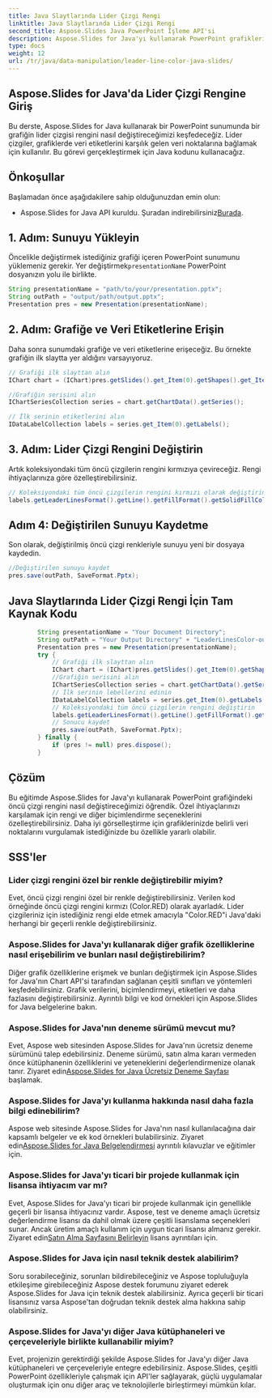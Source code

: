 ```yaml
---
title: Java Slaytlarında Lider Çizgi Rengi
linktitle: Java Slaytlarında Lider Çizgi Rengi
second_title: Aspose.Slides Java PowerPoint İşleme API'si
description: Aspose.Slides for Java'yı kullanarak PowerPoint grafiklerinde öncü çizgi renklerini nasıl değiştireceğinizi öğrenin. Kaynak kodu örnekleriyle adım adım kılavuz.
type: docs
weight: 12
url: /tr/java/data-manipulation/leader-line-color-java-slides/
---
```


## Aspose.Slides for Java'da Lider Çizgi Rengine Giriş

Bu derste, Aspose.Slides for Java kullanarak bir PowerPoint sunumunda bir grafiğin lider çizgisi rengini nasıl değiştireceğimizi keşfedeceğiz. Lider çizgiler, grafiklerde veri etiketlerini karşılık gelen veri noktalarına bağlamak için kullanılır. Bu görevi gerçekleştirmek için Java kodunu kullanacağız.

## Önkoşullar

Başlamadan önce aşağıdakilere sahip olduğunuzdan emin olun:

-  Aspose.Slides for Java API kuruldu. Şuradan indirebilirsiniz[Burada](https://releases.aspose.com/slides/java/).

## 1. Adım: Sunuyu Yükleyin

 Öncelikle değiştirmek istediğiniz grafiği içeren PowerPoint sunumunu yüklemeniz gerekir. Yer değiştirmek`presentationName` PowerPoint dosyanızın yolu ile birlikte.

```java
String presentationName = "path/to/your/presentation.pptx";
String outPath = "output/path/output.pptx";
Presentation pres = new Presentation(presentationName);
```

## 2. Adım: Grafiğe ve Veri Etiketlerine Erişin

Daha sonra sunumdaki grafiğe ve veri etiketlerine erişeceğiz. Bu örnekte grafiğin ilk slaytta yer aldığını varsayıyoruz.

```java
// Grafiği ilk slayttan alın
IChart chart = (IChart)pres.getSlides().get_Item(0).getShapes().get_Item(0);

//Grafiğin serisini alın
IChartSeriesCollection series = chart.getChartData().getSeries();

// İlk serinin etiketlerini alın
IDataLabelCollection labels = series.get_Item(0).getLabels();
```

## 3. Adım: Lider Çizgi Rengini Değiştirin

Artık koleksiyondaki tüm öncü çizgilerin rengini kırmızıya çevireceğiz. Rengi ihtiyaçlarınıza göre özelleştirebilirsiniz.

```java
// Koleksiyondaki tüm öncü çizgilerin rengini kırmızı olarak değiştirin
labels.getLeaderLinesFormat().getLine().getFillFormat().getSolidFillColor().setColor(Color.RED);
```

## Adım 4: Değiştirilen Sunuyu Kaydetme

Son olarak, değiştirilmiş öncü çizgi renkleriyle sunuyu yeni bir dosyaya kaydedin.

```java
//Değiştirilen sunuyu kaydet
pres.save(outPath, SaveFormat.Pptx);
```

## Java Slaytlarında Lider Çizgi Rengi İçin Tam Kaynak Kodu

```java
        String presentationName = "Your Document Directory";
        String outPath = "Your Output Directory" + "LeaderLinesColor-out.pptx";
        Presentation pres = new Presentation(presentationName);
        try {
            // Grafiği ilk slayttan alın
            IChart chart = (IChart)pres.getSlides().get_Item(0).getShapes().get_Item(0);
            //Grafiğin serisini alın
            IChartSeriesCollection series = chart.getChartData().getSeries();
            // İlk serinin lebellerini edinin
            IDataLabelCollection labels = series.get_Item(0).getLabels();
            // Koleksiyondaki tüm öncü çizgilerin rengini değiştirin
            labels.getLeaderLinesFormat().getLine().getFillFormat().getSolidFillColor().setColor(Color.RED);
            // Sonucu kaydet
            pres.save(outPath, SaveFormat.Pptx);
        } finally {
            if (pres != null) pres.dispose();
        }
```

## Çözüm

Bu eğitimde Aspose.Slides for Java'yı kullanarak PowerPoint grafiğindeki öncü çizgi rengini nasıl değiştireceğimizi öğrendik. Özel ihtiyaçlarınızı karşılamak için rengi ve diğer biçimlendirme seçeneklerini özelleştirebilirsiniz. Daha iyi görselleştirme için grafiklerinizde belirli veri noktalarını vurgulamak istediğinizde bu özellikle yararlı olabilir.

## SSS'ler

### Lider çizgi rengini özel bir renkle değiştirebilir miyim?

Evet, öncü çizgi rengini özel bir renkle değiştirebilirsiniz. Verilen kod örneğinde öncü çizgi rengini kırmızı (Color.RED) olarak ayarladık. Lider çizgileriniz için istediğiniz rengi elde etmek amacıyla "Color.RED"i Java'daki herhangi bir geçerli renkle değiştirebilirsiniz.

### Aspose.Slides for Java'yı kullanarak diğer grafik özelliklerine nasıl erişebilirim ve bunları nasıl değiştirebilirim?

Diğer grafik özelliklerine erişmek ve bunları değiştirmek için Aspose.Slides for Java'nın Chart API'si tarafından sağlanan çeşitli sınıfları ve yöntemleri keşfedebilirsiniz. Grafik verilerini, biçimlendirmeyi, etiketleri ve daha fazlasını değiştirebilirsiniz. Ayrıntılı bilgi ve kod örnekleri için Aspose.Slides for Java belgelerine bakın.

### Aspose.Slides for Java'nın deneme sürümü mevcut mu?

 Evet, Aspose web sitesinden Aspose.Slides for Java'nın ücretsiz deneme sürümünü talep edebilirsiniz. Deneme sürümü, satın alma kararı vermeden önce kütüphanenin özelliklerini ve yeteneklerini değerlendirmenize olanak tanır. Ziyaret edin[Aspose.Slides for Java Ücretsiz Deneme Sayfası](https://products.aspose.com/slides/java) başlamak.

### Aspose.Slides for Java'yı kullanma hakkında nasıl daha fazla bilgi edinebilirim?

 Aspose web sitesinde Aspose.Slides for Java'nın nasıl kullanılacağına dair kapsamlı belgeler ve ek kod örnekleri bulabilirsiniz. Ziyaret edin[Aspose.Slides for Java Belgelendirmesi](https://docs.aspose.com/slides/java/) ayrıntılı kılavuzlar ve eğitimler için.

### Aspose.Slides for Java'yı ticari bir projede kullanmak için lisansa ihtiyacım var mı?

 Evet, Aspose.Slides for Java'yı ticari bir projede kullanmak için genellikle geçerli bir lisansa ihtiyacınız vardır. Aspose, test ve deneme amaçlı ücretsiz değerlendirme lisansı da dahil olmak üzere çeşitli lisanslama seçenekleri sunar. Ancak üretim amaçlı kullanım için uygun ticari lisansı almanız gerekir. Ziyaret edin[Satın Alma Sayfasını Belirleyin](https://purchase.aspose.com/) lisans ayrıntıları için.

### Aspose.Slides for Java için nasıl teknik destek alabilirim?

Soru sorabileceğiniz, sorunları bildirebileceğiniz ve Aspose topluluğuyla etkileşime girebileceğiniz Aspose destek forumunu ziyaret ederek Aspose.Slides for Java için teknik destek alabilirsiniz. Ayrıca geçerli bir ticari lisansınız varsa Aspose'tan doğrudan teknik destek alma hakkına sahip olabilirsiniz.

### Aspose.Slides for Java'yı diğer Java kütüphaneleri ve çerçeveleriyle birlikte kullanabilir miyim?

Evet, projenizin gerektirdiği şekilde Aspose.Slides for Java'yı diğer Java kütüphaneleri ve çerçeveleriyle entegre edebilirsiniz. Aspose.Slides, çeşitli PowerPoint özellikleriyle çalışmak için API'ler sağlayarak, güçlü uygulamalar oluşturmak için onu diğer araç ve teknolojilerle birleştirmeyi mümkün kılar.